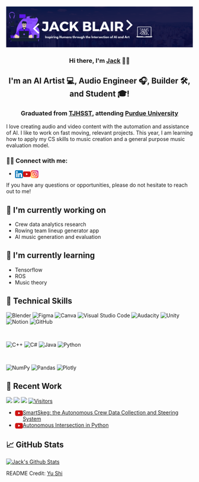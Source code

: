 <p align="center">
  <a href="https://tinyurl.com/JackLBlair" target="_blank" rel="noreferrer"><img src="https://github.com/JackBlair87/JackBlair87/blob/main/images/banner.png" alt="my banner"></a>
</p>

<h3 align="center">
Hi there, I'm <a href="https://jack-blair.com" target="_blank" rel="noreferrer" alt="my website">Jack</a>  👋🏼</h3>

<h2 align="center">
I'm an AI Artist 💻, Audio Engineer 🎧, Builder 🛠, and Student 🎓!
</h2> 

<h3 align="center">
Graduated from <a href="https://www.usnews.com/education/best-high-schools/virginia/districts/fairfax-county-public-schools/thomas-jefferson-high-school-for-science-and-technology-20461" target="_blank" rel="noreferrer" alt="My High School">TJHSST</a>, attending <a href="https://www.purdue.edu/" target="_blank" rel="noreferrer" alt="My College">Purdue University</a>
</h3>

I love creating audio and video content with the automation and assistance of AI. I like to work on fast moving, relevant projects. This year, I am learning how to apply my CS skills to music creation and a general purpose music evaluation model. 

### 🤝🏼 Connect with me:

- <a href="https://www.linkedin.com/in/jackblair876/"><img align="left" src="https://github.com/JackBlair87/JackBlair87/blob/main/images/linkedin.png" alt="Jack Blair | LinkedIn" width="21px"/></a>
<a href="https://www.youtube.com/channel/UC-uTdkWQ8doqRwXBlkH67Dw"><img align="left" src="https://github.com/JackBlair87/JackBlair87/blob/main/images/youtube1.png" alt="Jack Blair | YouTube" width="21px"/></a>
<a href="https://www.instagram.com/jack.blairr/"><img align="left" src="https://github.com/JackBlair87/JackBlair87/blob/main/images/instagram.png" alt="Jack Blair | Instagram" width="21px"/></a>

If you have any questions or opportunities, please do not hesitate to reach out to me!

## 🔭 I'm currently working on

- Crew data analytics research
- Rowing team lineup generator app
- AI music generation and evaluation

## 🌱 I'm currently learning

- Tensorflow
- ROS
- Music theory

## 💼 Technical Skills

![Blender](https://img.shields.io/badge/blender-%23F5792A.svg?style=for-the-badge&logo=blender&logoColor=white)
![Figma](https://img.shields.io/badge/figma-%23F24E1E.svg?style=for-the-badge&logo=figma&logoColor=white)
![Canva](https://img.shields.io/badge/Canva-%2300C4CC.svg?style=for-the-badge&logo=Canva&logoColor=white)
![Visual Studio Code](https://img.shields.io/badge/Visual%20Studio%20Code-0078d7.svg?style=for-the-badge&logo=visual-studio-code&logoColor=white)
![Audacity](https://img.shields.io/badge/Audacity-0000CC?style=for-the-badge&logo=audacity&logoColor=white)
![Unity](https://img.shields.io/badge/unity-%23000000.svg?style=for-the-badge&logo=unity&logoColor=white)
![Notion](https://img.shields.io/badge/Notion-%23000000.svg?style=for-the-badge&logo=notion&logoColor=white)
![GitHub](https://img.shields.io/badge/github-%23121011.svg?style=for-the-badge&logo=github&logoColor=white)

</br>

![C++](https://img.shields.io/badge/c++-%2300599C.svg?style=for-the-badge&logo=c%2B%2B&logoColor=white)
![C#](https://img.shields.io/badge/c%23-%23239120.svg?style=for-the-badge&logo=c-sharp&logoColor=white)
![Java](https://img.shields.io/badge/java-%23ED8B00.svg?style=for-the-badge&logo=java&logoColor=white)
![Python](https://img.shields.io/badge/python-3670A0?style=for-the-badge&logo=python&logoColor=ffdd54)

</br>

![NumPy](https://img.shields.io/badge/numpy-%23013243.svg?style=for-the-badge&logo=numpy&logoColor=white)
![Pandas](https://img.shields.io/badge/pandas-%23150458.svg?style=for-the-badge&logo=pandas&logoColor=white)
![Plotly](https://img.shields.io/badge/Plotly-%233F4F75.svg?style=for-the-badge&logo=plotly&logoColor=white)


## 📝 Recent Work
![](https://img.shields.io/youtube/channel/views/UC-uTdkWQ8doqRwXBlkH67Dw?style=social)
![](https://img.shields.io/youtube/channel/subscribers/UC-uTdkWQ8doqRwXBlkH67Dw?style=social)
![](https://img.shields.io/github/followers/jackblair87?style=social)
[![Visitors](https://visitor-badge.glitch.me/badge?page_id=jackblair87.jackblair87)](https://jack-blair.com)

- <a href="https://www.youtube.com/watch?v=AVWecQTfoHo"><img align="left" src="https://github.com/JackBlair87/JackBlair87/blob/main/images/youtube1.png" alt="SmartSkeg | YouTube" width="21px"/></a> [SmartSkeg: the Autonomous Crew Data Collection and Steering System](https://www.youtube.com/watch?v=AVWecQTfoHo)
- <a href="https://www.youtube.com/watch?v=THxg8fvvzO4"><img align="left" src="https://github.com/JackBlair87/JackBlair87/blob/main/images/youtube1.png" alt="SmartSkeg | YouTube" width="21px"/></a> [Autonomous Intersection in Python](https://www.youtube.com/watch?v=THxg8fvvzO4)

## 📈 GitHub Stats 

[![Jack's Github Stats](https://github-readme-stats.vercel.app/api?username=jackblair87)](https://github.com/jackblair87)

README Credit: [Yu Shi](https://github.com/yushi1007)
